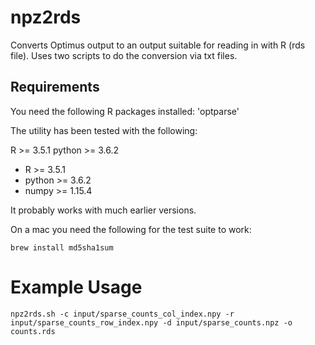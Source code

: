 # npz2rds 
Converts Optimus output to an output suitable for reading in with R (rds file). Uses two scripts to do the conversion via txt files.

## Requirements

You need the following R packages installed: 'optparse'

The utility has been tested with the following:

R >= 3.5.1
python >= 3.6.2
- R >= 3.5.1
- python >= 3.6.2
- numpy >= 1.15.4

It probably works with much earlier versions.

On a mac you need the following for the test suite to work:

``
brew install md5sha1sum
``

# Example Usage
``
npz2rds.sh -c input/sparse_counts_col_index.npy -r input/sparse_counts_row_index.npy -d input/sparse_counts.npz -o counts.rds
``
